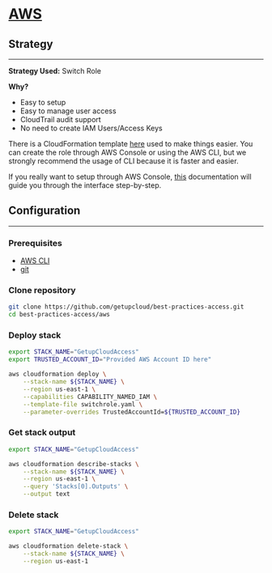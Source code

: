 # [AWS](#aws)

## Strategy
-----
**Strategy Used:** Switch Role

**Why?**
- Easy to setup
- Easy to manage user access
- CloudTrail audit support
- No need to create IAM Users/Access Keys

There is a CloudFormation template [here](switchrole.yaml) used to make things easier.
You can create the role through AWS Console or using the AWS CLI, but we strongly recommend the usage of CLI because it is faster and easier. 

If you really want to setup through AWS Console, [this](https://docs.aws.amazon.com/AWSCloudFormation/latest/UserGuide/cfn-console-create-stack.html) documentation will guide you through the interface step-by-step.


## Configuration
-----

### Prerequisites
- [AWS CLI](https://docs.aws.amazon.com/cli/latest/userguide/cli-chap-install.html)
- [git](https://git-scm.com/book/en/v2/Getting-Started-Installing-Git)


### Clone repository
```sh
git clone https://github.com/getupcloud/best-practices-access.git
cd best-practices-access/aws
```


### Deploy stack
```sh
export STACK_NAME="GetupCloudAccess"
export TRUSTED_ACCOUNT_ID="Provided AWS Account ID here"

aws cloudformation deploy \
    --stack-name ${STACK_NAME} \
    --region us-east-1 \
    --capabilities CAPABILITY_NAMED_IAM \
    --template-file switchrole.yaml \
    --parameter-overrides TrustedAccountId=${TRUSTED_ACCOUNT_ID}
```


### Get stack output
```sh
export STACK_NAME="GetupCloudAccess"

aws cloudformation describe-stacks \
    --stack-name ${STACK_NAME} \
    --region us-east-1 \
    --query 'Stacks[0].Outputs' \
    --output text
```


### Delete stack
```sh
export STACK_NAME="GetupCloudAccess"

aws cloudformation delete-stack \
    --stack-name ${STACK_NAME} \
    --region us-east-1
```